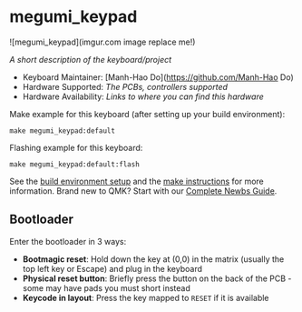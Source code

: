 # megumi_keypad

![megumi_keypad](imgur.com image replace me!)

*A short description of the keyboard/project*

* Keyboard Maintainer: [Manh-Hao Do](https://github.com/Manh-Hao Do)
* Hardware Supported: *The PCBs, controllers supported*
* Hardware Availability: *Links to where you can find this hardware*

Make example for this keyboard (after setting up your build environment):

    make megumi_keypad:default

Flashing example for this keyboard:

    make megumi_keypad:default:flash

See the [build environment setup](https://docs.qmk.fm/#/getting_started_build_tools) and the [make instructions](https://docs.qmk.fm/#/getting_started_make_guide) for more information. Brand new to QMK? Start with our [Complete Newbs Guide](https://docs.qmk.fm/#/newbs).

## Bootloader

Enter the bootloader in 3 ways:

* **Bootmagic reset**: Hold down the key at (0,0) in the matrix (usually the top left key or Escape) and plug in the keyboard
* **Physical reset button**: Briefly press the button on the back of the PCB - some may have pads you must short instead
* **Keycode in layout**: Press the key mapped to `RESET` if it is available
